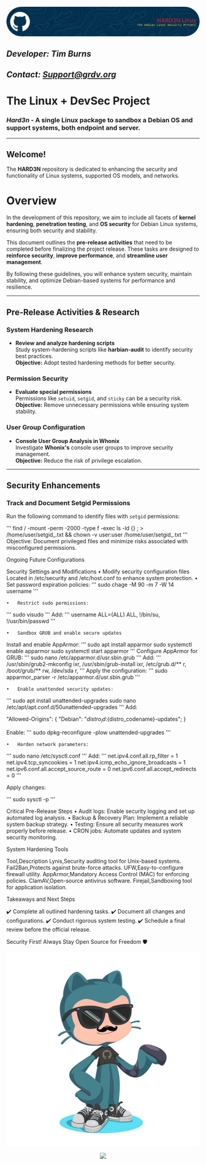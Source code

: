 
<p align="center">
    <img src="github-header-image.png">
</p>

##                                       ***Developer: Tim Burns***
##                                    ***Contact: Support@grdv.org***          

# **The Linux + DevSec Project**  
### ***Hard3n*** - A single Linux package to sandbox a Debian OS and support systems, both endpoint and server.

---

## Welcome! 

The **HARD3N** repository is dedicated to enhancing the security and functionality of Linux systems, supported OS models, and networks.

# **Overview**  

In the development of this repository, we aim to include all facets of **kernel hardening**, **penetration testing**, and **OS security** for Debian Linux systems, ensuring both security and stability.

This document outlines the **pre-release activities** that need to be completed before finalizing the project release. These tasks are designed to **reinforce security**, **improve performance**, and **streamline user management**.

By following these guidelines, you will enhance system security, maintain stability, and optimize Debian-based systems for performance and resilience.

---

## **Pre-Release Activities & Research**

### **System Hardening Research**

- **Review and analyze hardening scripts**  
  Study system-hardening scripts like **harbian-audit** to identify security best practices.  
  **Objective:** Adopt tested hardening methods for better security.  

### **Permission Security**  

- **Evaluate special permissions**  
  Permissions like `setuid`, `setgid`, and `sticky` can be a security risk.  
  **Objective:** Remove unnecessary permissions while ensuring system stability.  

### **User Group Configuration**  

- **Console User Group Analysis in Whonix**  
  Investigate **Whonix's** console user groups to improve security management.  
  **Objective:** Reduce the risk of privilege escalation.  

---

## **Security Enhancements**

### **Track and Document Setgid Permissions**

Run the following command to identify files with `setgid` permissions:

'''
find / -mount -perm -2000 -type f -exec ls -ld {} \; > /home/user/setgid_.txt && chown -v user:user /home/user/setgid_.txt
'''
Objective: Document privileged files and minimize risks associated with misconfigured permissions.

Ongoing Future Configurations

Security Settings and Modifications
	•	Modify security configuration files
Located in /etc/security and /etc/host.conf to enhance system protection.
	•	Set password expiration policies:
'''
sudo chage -M 90 -m 7 -W 14 username
'''

	•	Restrict sudo permissions:
'''
sudo visudo
'''
Add:
'''
username ALL=(ALL) ALL, !/bin/su, !/usr/bin/passwd
'''

	•	Sandbox GRUB and enable secure updates
Install and enable AppArmor:
'''
sudo apt install apparmor
sudo systemctl enable apparmor
sudo systemctl start apparmor
'''
Configure AppArmor for GRUB:
'''
sudo nano /etc/apparmor.d/usr.sbin.grub
'''
Add:
'''
/usr/sbin/grub2-mkconfig ixr,
/usr/sbin/grub-install ixr,
/etc/grub.d/** r,
/boot/grub/** rw,
/dev/sda r,
'''
Apply the configuration:
'''
sudo apparmor_parser -r /etc/apparmor.d/usr.sbin.grub
'''

	•	Enable unattended security updates:
'''
sudo apt install unattended-upgrades
sudo nano /etc/apt/apt.conf.d/50unattended-upgrades
'''
Add:

"Allowed-Origins": {
    "Debian": "${distro_id}:${distro_codename}-updates";
}

Enable:
'''
sudo dpkg-reconfigure -plow unattended-upgrades
'''

	•	Harden network parameters:
'''
sudo nano /etc/sysctl.conf
'''
Add:
'''
net.ipv4.conf.all.rp_filter = 1
net.ipv4.tcp_syncookies = 1
net.ipv4.icmp_echo_ignore_broadcasts = 1
net.ipv6.conf.all.accept_source_route = 0
net.ipv6.conf.all.accept_redirects = 0
'''

Apply changes:

'''
sudo sysctl -p
'''

Critical Pre-Release Steps
	•	Audit logs: Enable security logging and set up automated log analysis.
	•	Backup & Recovery Plan: Implement a reliable system backup strategy.
	•	Testing: Ensure all security measures work properly before release.
	•	CRON jobs: Automate updates and system security monitoring.

System Hardening Tools

Tool,Description
Lynis,Security auditing tool for Unix-based systems.
Fail2Ban,Protects against brute-force attacks.
UFW,Easy-to-configure firewall utility.
AppArmor,Mandatory Access Control (MAC) for enforcing policies.
ClamAV,Open-source antivirus software.
Firejail,Sandboxing tool for application isolation.

Takeaways and Next Steps

✔️ Complete all outlined hardening tasks.
✔️ Document all changes and configurations.
✔️ Conduct rigorous system testing.
✔️ Schedule a final review before the official release.

Security First! Always Stay Open Source for Freedom 🛡️

<p align="center">
    <img src="octocat-1736601186918.png">
</p>


<p align="center">
    <img src="https://t.bkit.co/w_67775e3ddda15.gif">
</p>




